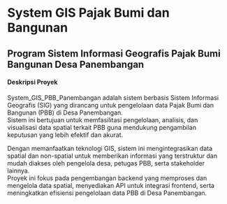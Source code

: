 # System GIS Pajak Bumi dan Bangunan
Program Sistem Informasi Geografis Pajak Bumi Bangunan Desa Panembangan
---
#### **Deskripsi Proyek**  
System_GIS_PBB_Panembangan adalah sistem berbasis Sistem Informasi Geografis (SIG) yang dirancang untuk pengelolaan data Pajak Bumi dan Bangunan (PBB) di Desa Panembangan.  
Sistem ini bertujuan untuk memfasilitasi pengelolaan, analisis, dan visualisasi data spatial terkait PBB guna mendukung pengambilan keputusan yang lebih efektif dan akurat.  

Dengan memanfaatkan teknologi GIS, sistem ini mengintegrasikan data spatial dan non-spatial untuk memberikan informasi yang terstruktur dan mudah diakses oleh pengelola desa, petugas PBB, serta stakeholder lainnya.  
Proyek ini fokus pada pengembangan backend yang memproses dan mengelola data spatial, menyediakan API untuk integrasi frontend, serta meningkatkan efisiensi pengelolaan data PBB di Desa Panembangan.
